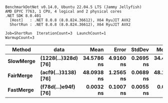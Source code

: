```

BenchmarkDotNet v0.14.0, Ubuntu 22.04.5 LTS (Jammy Jellyfish)
AMD EPYC 7763, 1 CPU, 4 logical and 2 physical cores
.NET SDK 8.0.401
  [Host]   : .NET 8.0.8 (8.0.824.36612), X64 RyuJIT AVX2
  ShortRun : .NET 8.0.8 (8.0.824.36612), X64 RyuJIT AVX2

Job=ShortRun  IterationCount=3  LaunchCount=1  
WarmupCount=3  

```
| Method    | data                 | Mean       | Error     | StdDev    | Median     | Min        | Max        | Gen0   | Allocated |
|---------- |--------------------- |-----------:|----------:|----------:|-----------:|-----------:|-----------:|-------:|----------:|
| **SlowMerge** | **(1228(...)328d) [76]** | **34.5786 ns** | **4.9160 ns** | **0.2695 ns** | **34.4359 ns** | **34.4105 ns** | **34.8894 ns** | **0.0010** |      **80 B** |
| **FairMerge** | **(acf9(...)3138) [76]** | **48.0938 ns** | **1.2565 ns** | **0.0689 ns** | **48.1032 ns** | **48.0208 ns** | **48.1576 ns** | **0.0017** |     **144 B** |
| **FastMerge** | **(f78d(...)e94f) [76]** |  **0.0032 ns** | **0.1007 ns** | **0.0055 ns** |  **0.0000 ns** |  **0.0000 ns** |  **0.0096 ns** |      **-** |         **-** |
